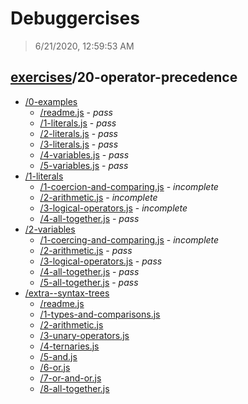 # Debuggercises 

> 6/21/2020, 12:59:53 AM 

## [exercises](../README.md)/20-operator-precedence 

- [/0-examples](./0-examples/README.md)
  - [/readme.js](./0-examples/README.md#readmejs) - _pass_ 
  - [/1-literals.js](./0-examples/README.md#1-literalsjs) - _pass_ 
  - [/2-literals.js](./0-examples/README.md#2-literalsjs) - _pass_ 
  - [/3-literals.js](./0-examples/README.md#3-literalsjs) - _pass_ 
  - [/4-variables.js](./0-examples/README.md#4-variablesjs) - _pass_ 
  - [/5-variables.js](./0-examples/README.md#5-variablesjs) - _pass_ 
- [/1-literals](./1-literals/README.md)
  - [/1-coercion-and-comparing.js](./1-literals/README.md#1-coercion-and-comparingjs) - _incomplete_ 
  - [/2-arithmetic.js](./1-literals/README.md#2-arithmeticjs) - _incomplete_ 
  - [/3-logical-operators.js](./1-literals/README.md#3-logical-operatorsjs) - _incomplete_ 
  - [/4-all-together.js](./1-literals/README.md#4-all-togetherjs) - _pass_ 
- [/2-variables](./2-variables/README.md)
  - [/1-coercing-and-comparing.js](./2-variables/README.md#1-coercing-and-comparingjs) - _incomplete_ 
  - [/2-arithmetic.js](./2-variables/README.md#2-arithmeticjs) - _pass_ 
  - [/3-logical-operators.js](./2-variables/README.md#3-logical-operatorsjs) - _pass_ 
  - [/4-all-together.js](./2-variables/README.md#4-all-togetherjs) - _pass_ 
  - [/5-all-together.js](./2-variables/README.md#5-all-togetherjs) - _pass_ 
- [/extra--syntax-trees](./extra--syntax-trees/README.md)
  - [/readme.js](./extra--syntax-trees/README.md#readmejs)  
  - [/1-types-and-comparisons.js](./extra--syntax-trees/README.md#1-types-and-comparisonsjs)  
  - [/2-arithmetic.js](./extra--syntax-trees/README.md#2-arithmeticjs)  
  - [/3-unary-operators.js](./extra--syntax-trees/README.md#3-unary-operatorsjs)  
  - [/4-ternaries.js](./extra--syntax-trees/README.md#4-ternariesjs)  
  - [/5-and.js](./extra--syntax-trees/README.md#5-andjs)  
  - [/6-or.js](./extra--syntax-trees/README.md#6-orjs)  
  - [/7-or-and-or.js](./extra--syntax-trees/README.md#7-or-and-orjs)  
  - [/8-all-together.js](./extra--syntax-trees/README.md#8-all-togetherjs)  
